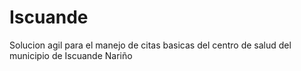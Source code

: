 # Iscuande
Solucion agil para el manejo de citas basicas del centro de salud del municipio de Iscuande Nariño
